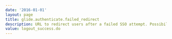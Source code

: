 ```yaml
---
date: '2016-01-01'
layout: page
title: glide.authenticate.failed_redirect
description: URL to redirect users after a failed SSO attempt. Possibilities include the URL of a public knowledge article that describes the error and has helpful links, or an internal company URL (e.g., http://portal.companya.com/error) 
value: logout_success.do 
---
```

